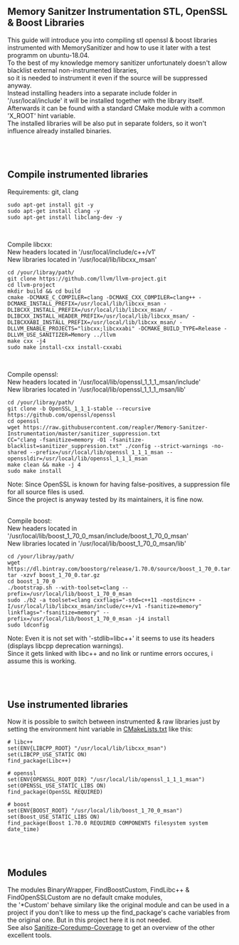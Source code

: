 ##  Memory Sanitzer Instrumentation STL, OpenSSL & Boost Libraries

  

This guide will introduce you into compiling stl openssl & boost libraries instrumented with MemorySanitizer and how to use it later with a test programm on ubuntu-18.04.<br>
To the best of my knowledge memory sanitizer unfortunately doesn't allow blacklist external non-instrumented libraries,<br>
so it is needed to instrument it even if the source will be suppressed anyway.<br>
Instead installing headers into a separate include folder in '/usr/local/include' it will be installed together with the library itself.<br>
Afterwards it can be found with a standard CMake module with a common 'X_ROOT' hint variable.<br>
The installed libraries will be also put in separate folders, so it won't influence already installed binaries.

<br>
<br>

## Compile instrumented libraries


Requirements: git, clang
````
sudo apt-get install git -y
sudo apt-get install clang -y
sudo apt-get install libclang-dev -y
````
<br>

Compile libcxx:
<br>
New headers located in '/usr/local/include/c++/v1'
<br>
New libraries located in '/usr/local/lib/libcxx_msan'
```
cd /your/libray/path/
git clone https://github.com/llvm/llvm-project.git
cd llvm-project
mkdir build && cd build
cmake -DCMAKE_C_COMPILER=clang -DCMAKE_CXX_COMPILER=clang++ -DCMAKE_INSTALL_PREFIX=/usr/local/lib/libcxx_msan -DLIBCXX_INSTALL_PREFIX=/usr/local/lib/libcxx_msan/ -DLIBCXX_INSTALL_HEADER_PREFIX=/usr/local/lib/libcxx_msan/ -DLIBCXXABI_INSTALL_PREFIX=/usr/local/lib/libcxx_msan/ -DLLVM_ENABLE_PROJECTS="libcxx;libcxxabi" -DCMAKE_BUILD_TYPE=Release -DLLVM_USE_SANITIZER=Memory ../llvm
make cxx -j4
sudo make install-cxx install-cxxabi
```

<br>

Compile openssl:
<br>
New headers located in '/usr/local/lib/openssl_1_1_1_msan/include'
<br>
New libraries located in '/usr/local/lib/openssl_1_1_1_msan/lib'
```
cd /your/libray/path/
git clone -b OpenSSL_1_1_1-stable --recursive https://github.com/openssl/openssl
cd openssl
wget https://raw.githubusercontent.com/reapler/Memory-Sanitzer-Instrumentation/master/sanitizer_suppression.txt
CC="clang -fsanitize=memory -O1 -fsanitize-blacklist=sanitizer_suppression.txt" ./config --strict-warnings -no-shared --prefix=/usr/local/lib/openssl_1_1_1_msan --openssldir=/usr/local/lib/openssl_1_1_1_msan
make clean && make -j 4
sudo make install
```
Note: Since OpenSSL is known for having false-positives, a suppression file for all source files is used.<br>
Since the project is anyway tested by its maintainers, it is fine now.
<br>
<br>

Compile boost:
<br>
New headers located in '/usr/local/lib/boost_1_70_0_msan/include/boost_1_70_0_msan'
<br>
New libraries located in '/usr/local/lib/boost_1_70_0_msan/lib'
```
cd /your/libray/path/
wget https://dl.bintray.com/boostorg/release/1.70.0/source/boost_1_70_0.tar.gz
tar -xzvf boost_1_70_0.tar.gz
cd boost_1_70_0
./bootstrap.sh --with-toolset=clang --prefix=/usr/local/lib/boost_1_70_0_msan
sudo ./b2 -a toolset=clang cxxflags="-std=c++11 -nostdinc++ -I/usr/local/lib/libcxx_msan/include/c++/v1 -fsanitize=memory" linkflags="-fsanitize=memory" --prefix=/usr/local/lib/boost_1_70_0_msan -j4 install
sudo ldconfig
```
Note: Even it is not set with '-stdlib=libc++' it seems to use its headers (displays libcpp deprecation warnings).<br>
Since it gets linked with libc++ and no link or runtime errors occures, i assume this is working.

<br>
<br>

## Use instrumented libraries

Now it is possible to switch between instrumented & raw libraries just by setting the environment hint variable in  [CMakeLists.txt](https://github.com/reapler/Memory-Sanitzer-Instrumentation/blob/master/CMakeLists.txt#L11) like this:
```
# libc++
set(ENV{LIBCPP_ROOT} "/usr/local/lib/libcxx_msan")
set(LIBCPP_USE_STATIC ON)
find_package(Libc++)

# openssl
set(ENV{OPENSSL_ROOT_DIR} "/usr/local/lib/openssl_1_1_1_msan")
set(OPENSSL_USE_STATIC_LIBS ON)
find_package(OpenSSL REQUIRED)

# boost
set(ENV{BOOST_ROOT} "/usr/local/lib/boost_1_70_0_msan")
set(Boost_USE_STATIC_LIBS ON)
find_package(Boost 1.70.0 REQUIRED COMPONENTS filesystem system date_time)
```

<br>
<br>

## Modules

The modules BinaryWrapper, FindBoostCustom, FindLibc++ & FindOpenSSLCustom are no default cmake modules,<br>the '*Custom' behave similary like the original module and can be used
in a project if you don't like to mess up the find_package's cache variables from the original one. But in this project here it is not needed.<br>
See also [Sanitize-Coredump-Coverage](https://github.com/reapler/Sanitize-Coredump-Coverage) to get an overview of the other excellent tools.
